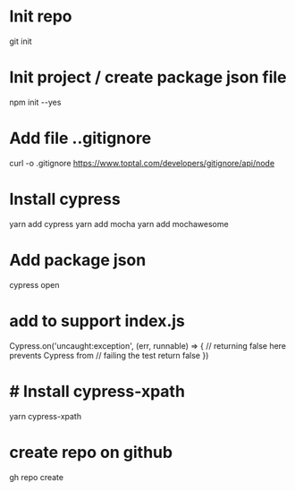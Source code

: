 # Init repo
git init

# Init project / create package json file
npm init --yes

# Add file ..gitignore
curl -o .gitignore https://www.toptal.com/developers/gitignore/api/node

# Install cypress
yarn add cypress
yarn add mocha
yarn add mochawesome

# Add package json
cypress open

# add to support index.js

Cypress.on('uncaught:exception', (err, runnable) => {
    // returning false here prevents Cypress from
    // failing the test
    return false
  })

# # Install cypress-xpath
yarn cypress-xpath

# create repo on github
gh repo create



